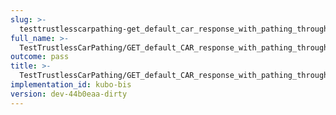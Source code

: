 ```yaml
---
slug: >-
  testtrustlesscarpathing-get_default_car_response_with_pathing_through_unixfs_directory_(accept_header)-header_content-type
full_name: >-
  TestTrustlessCarPathing/GET_default_CAR_response_with_pathing_through_UnixFS_Directory_(Accept_Header)/Header_Content-Type
outcome: pass
title: >-
  TestTrustlessCarPathing/GET_default_CAR_response_with_pathing_through_UnixFS_Directory_(Accept_Header)/Header_Content-Type
implementation_id: kubo-bis
version: dev-44b0eaa-dirty
---
```


